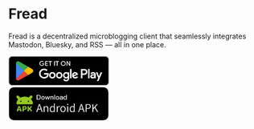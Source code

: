 # Fread

Fread is a decentralized microblogging client that seamlessly integrates Mastodon, Bluesky, and RSS — all in one place. 

<a href="https://play.google.com/store/apps/details?id=com.zhangke.fread">
  <img src="google-play-download.png" width="200" />
</a>
<div style="width: 50px;"></div>
<a href="https://github.com/0xZhangKe/Fread/releases">
  <img src="ic_download_apk.png" width="200" />
</a>
